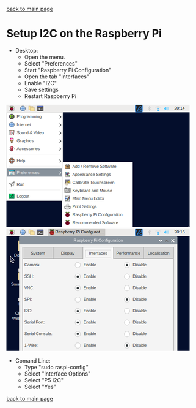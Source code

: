 [back to main page](./index.html)

# Setup I2C on the Raspberry Pi

- Desktop:
  - Open the menu.
  - Select "Preferences"
  - Start "Raspberry Pi Configuration"
  - Open the tab "Interfaces"
  - Enable "I2C"
  - Save settings
  - Restart Raspberry Pi
   
![Setup I2C](./images/i2csetup1.png)
![Setup I2C](./images/i2csetup2.png)

- Comand Line:
  - Type "sudo raspi-config"
  - Select "Interface Options"
  - Select "P5 I2C"
  - Select "Yes"  

[back to main page](./index.html)
